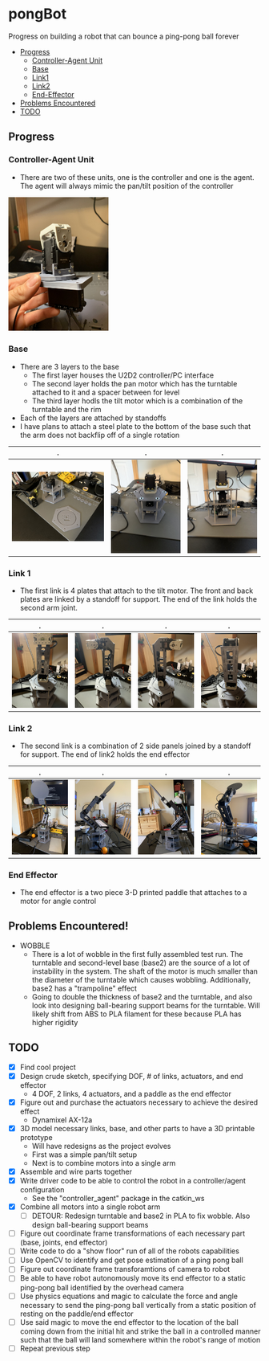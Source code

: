 # pongBot
Progress on building a robot that can bounce a ping-pong ball forever

- [Progress](#Progress)
  - [Controller-Agent Unit](#Controller-Agent-Unit)
  - [Base](#Base)
  - [Link1](#Link-1)
  - [Link2](#Link-2)
  - [End-Effector](#End-Effector)
- [Problems Encountered](#Problems-Encountered!)
- [TODO](#TODO)


## Progress

### Controller-Agent Unit
- There are two of these units, one is the controller and one is the agent. The agent will always mimic the pan/tilt position of the controller   
<img alt="controller_agent" src="./images/control_agent.jpg"  width="200" />

### Base
- There are 3 layers to the base
  - The first layer houses the U2D2 controller/PC interface
  - The second layer holds the pan motor which has the turntable attached to it and a spacer between for level
  - The third layer hodls the tilt motor which is a combination of the turntable and the rim
- Each of the layers are attached by standoffs
- I have plans to attach a steel plate to the bottom of the base such that the arm does not backflip off of a single rotation

. | . | .
:-:|:-:|:-:
![base deconstructed](./images/base_decon.jpg)|![base ortho view](./images/base_ortho.jpg)|![base side view](./images/base_side.jpg)

### Link 1
- The first link is 4 plates that attach to the tilt motor. The front and back plates are linked by a standoff for support. The end of the link holds the second arm joint.

.|.|.|.
:-:|:-:|:-:|:-:
![link1 front](./images/link1_front.jpg) | ![link side1](./images/link1_side1.jpg) | ![link_side2](./images/link1_side2.jpg) | ![link_back](./images/link1_back.jpg)

### Link 2
- The second link is a combination of 2 side panels joined by a standoff for support. The end of link2 holds the end effector

.|.|.|.
:-:|:-:|:-:|:-:
![link2 front](./images/link2_front.jpg) | ![link1 side1](./images/link2_side1.jpg) | ![link2_side2](./images/link2_side2.jpg) | ![link_back](./images/link2_back.jpg)

### End Effector
-  The end effector is a two piece 3-D printed paddle that attaches to a motor for angle control

## Problems Encountered!
- WOBBLE
  - There is a lot of wobble in the first fully assembled test run. The turntable and second-level base (base2) are the source of a lot of instability in the system. The shaft of the motor is much smaller than the diameter of the turntable which causes wobbling. Additionally, base2 has a "trampoline" effect
  - Going to double the thickness of base2 and the turntable, and also look into designing ball-bearing support beams for the turntable. Will likely shift from ABS to PLA filament for these because PLA has higher rigidity 

## TODO
- [x] Find cool project
- [x] Design crude sketch, specifying DOF, # of links, actuators, and end effector
  - 4 DOF, 2 links, 4 actuators, and a paddle as the end effector
- [x] Figure out and purchase the actuators necessary to achieve the desired effect
  - Dynamixel AX-12a
- [x] 3D model necessary links, base, and other parts to have a 3D printable prototype
  - Will have redesigns as the project evolves
  - First was a simple pan/tilt setup
  - Next is to combine motors into a single arm
- [x] Assemble and wire parts together
- [x] Write driver code to be able to control the robot in a controller/agent configuration
  -  See the "controller_agent" package in the catkin_ws
- [x] Combine all motors into a single robot arm
  - [ ] DETOUR: Redesign turntable and base2 in PLA to fix wobble. Also design ball-bearing support beams
- [ ] Figure out coordinate frame transformations of each necessary part (base, joints, end effector)
- [ ] Write code to do a "show floor" run of all of the robots capabilities
- [ ] Use OpenCV to identify and get pose estimation of a ping pong ball
- [ ] Figure out coordinate frame transforamtions of camera to robot
- [ ] Be able to have robot autonomously move its end effector to a static ping-pong ball identified by the overhead camera
- [ ] Use physics equations and magic to calculate the force and angle necessary to send the ping-pong ball vertically from a static position of resting on the paddle/end effector
- [ ] Use said magic to move the end effector to the location of the ball coming down from the initial hit and strike the ball in a controlled manner such that the ball will land somewhere within the robot's range of motion
- [ ] Repeat previous step 
